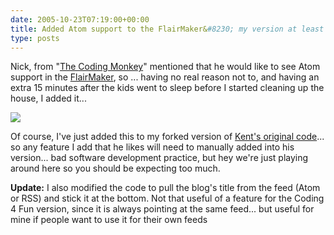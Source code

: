 ```yaml
---
date: 2005-10-23T07:19:00+00:00
title: Added Atom support to the FlairMaker&#8230; my version at least
type: posts
---
```

Nick, from "[The Coding Monkey](http://thecodingmonkey.blogspot.com)" mentioned that he would like to see Atom support in the [FlairMaker](http://blogs.duncanmackenzie.net/duncanma/archive/2005/10/15/3101.aspx), so ... having no real reason not to, and having an extra 15 minutes after the kids went to sleep before I started cleaning up the house, I added it...

[<img src="http://eris1109.si-xios.info/FlairMaker.ashx?atom=http://thecodingmonkey.blogspot.com/atom.xml" border="0" />](http://thecodingmonkey.blogspot.com)

Of course, I've just added this to my forked version of [Kent's original code](http://www.acmebinary.com/blogs/kent/archive/2005/10/07/273.aspx)... so any feature I add that he likes will need to manually added into his version... bad software development practice, but hey we're just playing around here so you should be expecting too much.

**Update:** I also modified the code to pull the blog's title from the feed (Atom or RSS) and stick it at the bottom. Not that useful of a feature for the Coding 4 Fun version, since it is always pointing at the same feed... but useful for mine if people want to use it for their own feeds
